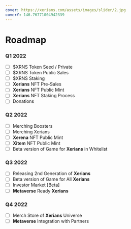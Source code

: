 ```yaml
---
cover: https://xerians.com/assets/images/slider/2.jpg
coverY: 146.76771004942339
---
```


# Roadmap

### Q1 2022

* [ ] $XRNS Token Seed / Private
* [ ] $XRNS Token Public Sales
* [ ] $XRNS Staking
* [ ] **Xerians** NFT Pre-Sales
* [ ] **Xerians** NFT Public Mint
* [ ] **Xerians** NFT Staking Process
* [ ] Donations

### Q2 2022

* [ ] Merching Boosters
* [ ] Merching Xerians
* [ ] **Xerena** NFT Public Mint
* [ ] **Xitem** NFT Public Mint
* [ ] Beta version of Game for **Xerians** in Whitelist

### Q3 2022

* [ ] Releasing 2nd Generation of **Xerians**
* [ ] Beta version of Game for All **Xerians**
* [ ] Investor Market \[Beta]
* [ ] **Metaverse** Ready **Xerians**

### Q4 2022

* [ ] Merch Store of **Xerians** Universe
* [ ] **Metaverse** Integration with Partners

###
